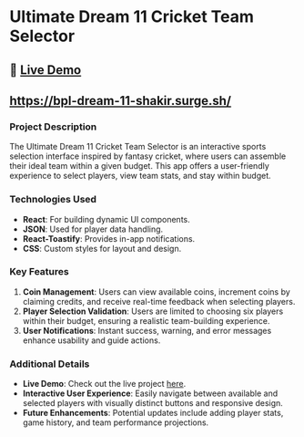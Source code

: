 # Ultimate Dream 11 Cricket Team Selector

## 🚀 [Live Demo](https://bpl-dream-11-shakir.surge.sh/)
## https://bpl-dream-11-shakir.surge.sh/

### Project Description
The Ultimate Dream 11 Cricket Team Selector is an interactive sports selection interface inspired by fantasy cricket, where users can assemble their ideal team within a given budget. This app offers a user-friendly experience to select players, view team stats, and stay within budget.

### Technologies Used
- **React**: For building dynamic UI components.
- **JSON**: Used for player data handling.
- **React-Toastify**: Provides in-app notifications.
- **CSS**: Custom styles for layout and design.

### Key Features
1. **Coin Management**: Users can view available coins, increment coins by claiming credits, and receive real-time feedback when selecting players.
2. **Player Selection Validation**: Users are limited to choosing six players within their budget, ensuring a realistic team-building experience.
3. **User Notifications**: Instant success, warning, and error messages enhance usability and guide actions.

### Additional Details
- **Live Demo**: Check out the live project [here](https://bpl-dream-11-shakir.surge.sh/).
- **Interactive User Experience**: Easily navigate between available and selected players with visually distinct buttons and responsive design.
- **Future Enhancements**: Potential updates include adding player stats, game history, and team performance projections.
